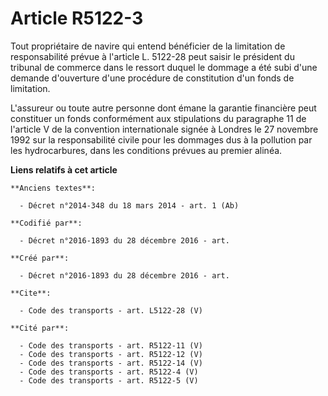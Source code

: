 # Article R5122-3

Tout propriétaire de navire qui entend bénéficier de la limitation de responsabilité prévue à l'article L. 5122-28 peut
saisir le président du tribunal de commerce dans le ressort duquel le dommage a été subi d'une demande d'ouverture d'une
procédure de constitution d'un fonds de limitation. 

L'assureur ou toute autre personne dont émane la garantie financière peut constituer un fonds conformément aux stipulations
du paragraphe 11 de l'article V de la convention internationale signée à Londres le 27 novembre 1992 sur la responsabilité
civile pour les dommages dus à la pollution par les hydrocarbures, dans les conditions prévues au premier alinéa.

**Liens relatifs à cet article**

	**Anciens textes**:

	  - Décret n°2014-348 du 18 mars 2014 - art. 1 (Ab)

	**Codifié par**:

	  - Décret n°2016-1893 du 28 décembre 2016 - art.

	**Créé par**:

	  - Décret n°2016-1893 du 28 décembre 2016 - art.

	**Cite**:

	  - Code des transports - art. L5122-28 (V)

	**Cité par**:

	  - Code des transports - art. R5122-11 (V)
	  - Code des transports - art. R5122-12 (V)
	  - Code des transports - art. R5122-14 (V)
	  - Code des transports - art. R5122-4 (V)
	  - Code des transports - art. R5122-5 (V)
